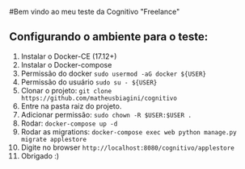 #Bem vindo ao meu teste da Cognitivo "Freelance"

## Configurando o ambiente para o teste:

1. Instalar o Docker-CE (17.12+)
2. Instalar o Docker-compose
3. Permissão do docker `sudo usermod -aG docker ${USER}`
4. Permissão do usuário `sudo su - ${USER}`
4. Clonar o projeto: `git clone https://github.com/matheusbiagini/cognitivo`
5. Entre na pasta raiz do projeto.
7. Adicionar permissão: `sudo chown -R $USER:$USER .`
8. Rodar: `docker-compose up -d`
9. Rodar as migrations: `docker-compose exec web python manage.py migrate applestore`
11. Digite no browser `http://localhost:8080/cognitivo/applestore`
12. Obrigado :)
